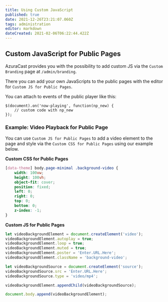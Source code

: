 ```yaml
---
title: Using Custom JavaScript
published: true
date: 2021-12-26T23:21:07.060Z
tags: administration
editor: markdown
dateCreated: 2021-02-06T06:22:44.422Z
---
```


## Custom JavaScript for Public Pages

AzuraCast provides you with the possibility to add custom JS via the `Custom Branding` page at `/admin/branding`.

There you can add your own JavaScripts to the public pages with the editor for `Custom JS for Public Pages`.

You can attach to events of the public player like this:

```
$(document).on('now-playing', function(np_new) {
    // custom code with np_new
});
```

### Example: Video Playback for Public Page
You can use `Custom JS for Public Pages` to add a video element to the page and style via the `Custom CSS for Public Pages` using our example below. 

**Custom CSS for Public Pages**
```css
[data-theme] body.page-minimal .background-video {
	width: 100vw;
	height: 100vh;
	object-fit: cover;
	position: fixed;
	left: 0;
	right: 0;
	top: 0;
	bottom: 0;
	z-index: -1;
}
```
**Custom JS for Public Pages**
```javascript
let videoBackgroundElement = document.createElement('video');
videoBackgroundElement.autoplay = true;
videoBackgroundElement.loop = true;
videoBackgroundElement.muted = true;
videoBackgroundElement.poster = 'Enter.URL.Here';
videoBackgroundElement.className = 'background-video';

let videoBackgroundSource = document.createElement('source');
videoBackgroundSource.src = 'Enter.URL.Here';
videoBackgroundSource.type = 'video/mp4';

videoBackgroundElement.appendChild(videoBackgroundSource);

document.body.append(videoBackgroundElement);
```
